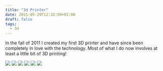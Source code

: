 ```yaml
---
title: "3d Printer"
date: 2015-05-29T12:32:59+01:00
draft: false
tags:
  - 3d
---
```


In the fall of 2011 I created my first 3D printer and have since been completely in love with the technology. Most of what I do now involves at least a little bit of 3D printing!

![](/printer1.jpg " ")
![](/printer2.jpg " ")
![](/printer3.jpg " ")
![](/printer4.jpg " ")
![](/printer5.jpg " ")
![](/printer6.jpg " ")
